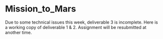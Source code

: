 # Mission_to_Mars

Due to some technical issues this week, deliverable 3 is incomplete. Here is a working copy of deliverable 1 & 2. Assignment will be resubmitted at another time.
